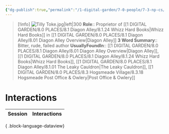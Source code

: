 ```yaml
---
{"dg-publish":true,"permalink":"/1-digital-garden/7-0-people/7-3-np-cs/tilly-toke/","tags":["#person","#diagon-alley","#diagon-alley-resident","#shopkeeper"]}
---
```


>[!info] 
>![Tilly Toke.jpg|left|300](/img/user/1%20DIGITAL%20GARDEN/7.0%20PEOPLE/7.3%20NPCs/Headshots/Tilly%20Toke.jpg)
>**Role**:: Proprietor of [[1 DIGITAL GARDEN/8.0 PLACES/8.1 Diagon Alley/8.1.24 Whizz Hard Books\|Whizz Hard Books]] in [[1 DIGITAL GARDEN/8.0 PLACES/8.1 Diagon Alley/8.01 Diagon Alley Overview\|Diagon Alley]]
>**3 Word Summary**:: Bitter, rude, failed author
>**UsuallyFoundIn**:: [[1 DIGITAL GARDEN/8.0 PLACES/8.1 Diagon Alley/8.01 Diagon Alley Overview\|Diagon Alley]], [[1 DIGITAL GARDEN/8.0 PLACES/8.1 Diagon Alley/8.1.24 Whizz Hard Books\|Whizz Hard Books]], [[1 DIGITAL GARDEN/8.0 PLACES/8.1 Diagon Alley/8.1.01 The Leaky Cauldron\|The Leaky Cauldron]], [[1 DIGITAL GARDEN/8.0 PLACES/8.3 Hogsmeade Village/8.3.18 Hogsmeade Post Office & Owlery\|Post Office & Owlery]]

# Interactions

| Session | Interactions |
| ------- | ------------ |

{ .block-language-dataview}
